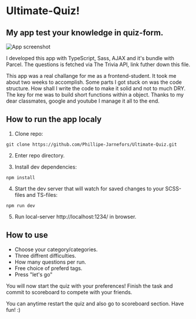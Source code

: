 # Ultimate-Quiz!

## My app test your knowledge in quiz-form.

![App screenshot](https://i.imgur.com/mAGkpAt.png)

I developed this app with TypeScript, Sass, AJAX and it's bundle with Parcel. 
The questions is fetched via The Trivia API, link futher down this file.

This app was a real challange for me as a frontend-student. It took me about two weeks to accomplish.
Some parts I got stuck on was the code structure. How shall I write the code to make it solid and not to much DRY.
The key for me was to build short functions within a object.
Thanks to my dear classmates, google and youtube I manage it all to the end.

## How to run the app localy

1) Clone repo:
```
git clone https://github.com/Phillipe-Jarnefors/Ultimate-Quiz.git
```

2) Enter repo directory.

3) Install dev dependencies:
```
npm install
```

4) Start the dev server that will watch for saved changes to your SCSS-files and TS-files:
```
npm run dev
```

5) Run local-server http://localhost:1234/ in browser.

## How to use
- Choose your category/categories. 
- Three diffrent difficulties.
- How many questions per run.
- Free choice of preferd tags.
- Press "let's go"

You will now start the quiz with your preferences!
Finish the task and commit to scoreboard to compete with your friends.

You can anytime restart the quiz and also go to scoreboard section.
Have fun! :)
